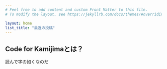 ```yaml
---
# Feel free to add content and custom Front Matter to this file.
# To modify the layout, see https://jekyllrb.com/docs/themes/#overriding-theme-defaults

layout: home
list_title: "最近の投稿"
---
```


## Code for Kamijimaとは？
読んで字の如くなのだ